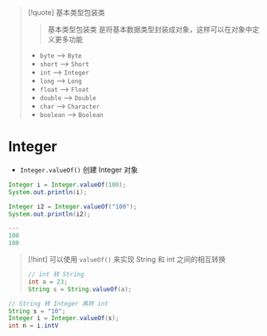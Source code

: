 >[!quote] 基本类型包装类
>>基本类型包装类 是将基本数据类型封装成对象，这样可以在对象中定义更多功能
>
> - `byte` --> `Byte` 
> - `short` --> `Short`
> - `int` --> `Integer`
> - `long` --> `Long`
> - `float` --> `Float`
> - `double` --> `Double`
> - `char` --> `Character`
> - `boolean` --> `Boolean`

# Integer
- `Integer.valueOf()` 创建 Integer 对象

```java
Integer i = Integer.valueOf(100);
System.out.println(i);

Integer i2 = Integer.valueOf("100");
System.out.println(i2);

---
100
100
```

>[!hint] 可以使用 `valueOf()` 来实现 String 和 int 之间的相互转换
> ```java
> // int 转 String
> int a = 23;
> String s = String.valueOf(a);
> ```

```java
// String 转 Integer 再转 int
String s = "10";
Integer i = Integer.valueOf(s);
int n = i.intV
```




